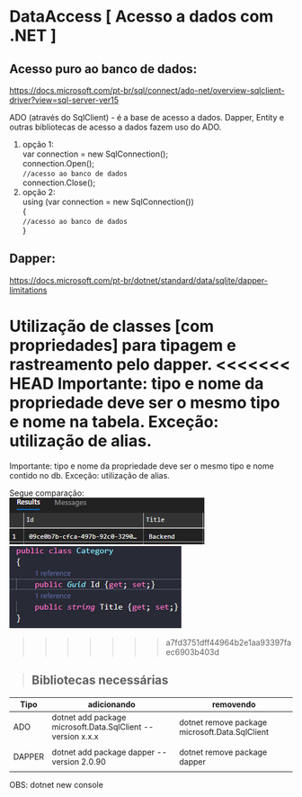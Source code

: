 # DataAccess [ Acesso a dados com .NET ]

## Acesso puro ao banco de dados: 
https://docs.microsoft.com/pt-br/sql/connect/ado-net/overview-sqlclient-driver?view=sql-server-ver15  


ADO (através do SqlClient) - é a base de acesso a dados. Dapper, Entity e outras bibliotecas de acesso a dados fazem uso do ADO.


1. opção 1: </br>
  var connection = new SqlConnection();</br>
            connection.Open();</br>
                `//acesso ao banco de dados`</br>
            connection.Close();</br>
2. opção 2: </br>
            using (var connection = new SqlConnection())</br>
            {</br>
                `//acesso ao banco de dados`</br>
            }</br>

## Dapper: 
 https://docs.microsoft.com/pt-br/dotnet/standard/data/sqlite/dapper-limitations
 
 
 Utilização de classes [com propriedades] para tipagem e rastreamento pelo dapper. 
<<<<<<< HEAD
 Importante: tipo e nome da propriedade deve ser o mesmo tipo e nome na tabela. Exceção: utilização de alias.
=======
 Importante: tipo e nome da propriedade deve ser o mesmo tipo e nome contido no db. Exceção: utilização de alias. 
 
 
 Segue comparação: </br> 
![tbl](src/img/tblcateg.PNG)
![class](src/img/classcateg.PNG)
>>>>>>> a7fd3751dff44964b2e1aa93397faec6903b403d


## 
 > ## Bibliotecas necessárias

| Tipo| adicionando  | removendo                                             |
|---  | --- | ----------------------------------------------------- |
| ADO | dotnet add package microsoft.Data.SqlClient --version x.x.x  | dotnet remove package microsoft.Data.SqlClient |
|  |  |        |
| DAPPER | dotnet add package dapper --version 2.0.90  | dotnet remove package dapper |
| |  | |

OBS: dotnet new console 
